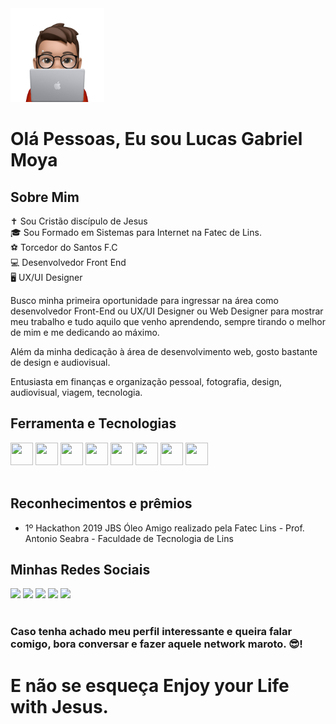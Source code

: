 <img width="150"  src="https://raw.githubusercontent.com/LukinhaGabriel/LukinhaGabriel/main/design/avatar.png">

# Olá Pessoas, Eu sou Lucas Gabriel Moya

## Sobre Mim

✝️ Sou Cristão discípulo de Jesus <br>
🎓 Sou Formado em Sistemas para Internet na Fatec de Lins. <br>
⚽ Torcedor do Santos F.C <br>
💻 Desenvolvedor Front End <br>
🖥️ UX/UI Designer

Busco minha primeira oportunidade para ingressar na área como desenvolvedor Front-End ou UX/UI Designer ou Web Designer  para mostrar meu trabalho e tudo aquilo que venho aprendendo, sempre tirando o melhor de mim e me dedicando ao máximo.

Além da minha dedicação à área de desenvolvimento web, gosto bastante de design e audiovisual.

Entusiasta em finanças e organização pessoal, fotografia, design, audiovisual, viagem, tecnologia.


## Ferramenta e Tecnologias

<div style="display: inline_block">
    <img width="36" height="36" src="https://cdn.jsdelivr.net/gh/devicons/devicon/icons/html5/html5-original.svg" />
    <img width="36" height="36" src="https://cdn.jsdelivr.net/gh/devicons/devicon/icons/css3/css3-original.svg" />
    <img width="36" height="36" src="https://cdn.jsdelivr.net/gh/devicons/devicon/icons/javascript/javascript-original.svg" />
    <img width="36" height="36" src="https://cdn.jsdelivr.net/gh/devicons/devicon/icons/typescript/typescript-original.svg" />
    <img width="36" height="36" src="https://cdn.jsdelivr.net/gh/devicons/devicon/icons/nodejs/nodejs-original.svg" />
    <img width="36" height="36" src="https://cdn.jsdelivr.net/gh/devicons/devicon/icons/react/react-original.svg" />
    <img width="36" height="36" src="https://cdn.jsdelivr.net/gh/devicons/devicon/icons/git/git-original.svg" />
    <img width="36" height="36" src="https://cdn.jsdelivr.net/gh/devicons/devicon/icons/mysql/mysql-original.svg" />
          
          
</div></br>

## Reconhecimentos e prêmios

- 1º Hackathon 2019 JBS Óleo Amigo realizado pela Fatec Lins - Prof. Antonio Seabra - Faculdade de Tecnologia de Lins


## Minhas Redes Sociais

<nav>
    <a href="https://www.instagram.com/lucas.gabriel.moya/" target="_blank"><img loading="lazy" src="https://img.shields.io/badge/-Instagram-%23E4405F?style=for-the-badge&logo=instagram&logoColor=white" target="_blank"></a>
    <a href="https://www.instagram.com/lucas.gabriel.moya/" target="_blank"><img loading="lazy" src="https://img.shields.io/badge/-LinkedIn-%230077B5?style=for-the-badge&logo=linkedin&logoColor=white" target="_blank"></a>
    <a href="https://codepen.io/lukinhagabriel/pens/public" target="_blank"><img loading="lazy" src="https://img.shields.io/badge/Codepen-000000?style=for-the-badge&logo=codepen&logoColor=white " target="_blank"></a>
    <a href="https://github.com/LukinhaGabriel" target="_blank"><img loading="lazy" src="https://img.shields.io/badge/Github-000000?style=for-the-badge&logo=github&logoColor=white " target="_blank"></a>
    <a href="https://lucasgabrielmoya-nu.vercel.app/" target="_blank"><img loading="lazy" src="https://img.shields.io/badge/website-000000?style=for-the-badge&logo=About.me&logoColor=white" target="_blank"></a>
</nav><br>

### Caso tenha achado meu perfil interessante e queira falar comigo, bora conversar e fazer aquele network maroto. 😎!



# E não se esqueça Enjoy your Life with Jesus.


